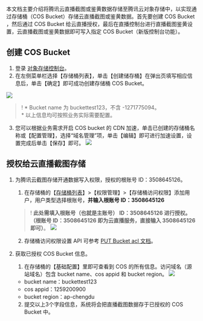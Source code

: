 本文档主要介绍将腾讯云直播截图或鉴黄数据存储至腾讯云对象存储中，以实现通过存储桶（COS Bucket）存储云直播截图或鉴黄数据。首先要创建 COS Bucket ，然后通过 COS Bucket 给云直播授权，最后在直播控制台进行直播截图鉴黄设置，云直播截图或鉴黄数据即可写入指定 COS Bucket（新版控制台功能）。
## 创建 COS Bucket
1. 登录 [对象存储控制台](https://console.cloud.tencent.com/cos5)。
2. 在左侧菜单栏选择【存储桶列表】，单击【创建储存桶】在弹出页填写相应信息后，单击【确定】即可成功创建存储桶 COS Bucket。

 ![](https://main.qcloudimg.com/raw/53c954ec28c7137382945d115638e59c.png)
>!
	 * Bucket name 为 buckettest123，不含 -1271775094。  
	 * 以上信息均可按照业务实际需要配置。
	 
3. 您可以根据业务需求开启 COS bucket 的 CDN 加速，单击已创建的存储桶名称或【配置管理】，选择“域名管理”项，单击【编辑】即可进行加速设置，设置完成后单击【保存】即可。
![](https://main.qcloudimg.com/raw/d8c518dc038bb276d254858dd7085620.png)

## 授权给云直播截图存储
1. 为腾讯云截图存储开通数据写入权限，授权的根账号 ID：3508645126。
	1. 在存储桶的【[存储桶列表](https://console.cloud.tencent.com/cos5/bucket)】>【权限管理】>【存储桶访问权限】添加用户，用户类型选择根账号，**并输入根账号 ID：3508645126**
	>! **此处需填入根账号（也就是主账号） ID：3508645126 进行授权。（根账号 ID：3508645126 即为云直播服务，直接输入 3508645126 即可）**。
	![](https://main.qcloudimg.com/raw/e355595166fcdbbde4a1ae50001777d2.png)
	2. 存储桶访问权限设置 API 可参考 [PUT Bucket acl 文档](https://cloud.tencent.com/document/product/436/7737)。

2. 获取已授权 COS Bucket 信息。
	1. 在存储桶的【基础配置】里即可查看到 COS 的所有信息。访问域名（源站域名）包含 bucket name、cos appid 和 bucket region。
	![](https://main.qcloudimg.com/raw/ccc156b63dd5103f1cf722c7256b130d.png)
	 - bucket name：buckettest123
	 - cos appid：1259200900
	 - bucket region：ap-chengdu
	2. 提交以上3个字段信息，系统将会把直播截图数据存于已授权的 COS Bucket 中。
